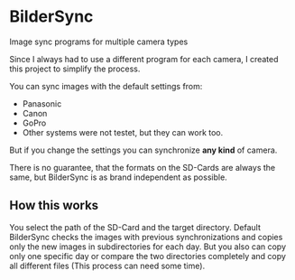 # BilderSync
Image sync programs for multiple camera types

Since I always had to use a different program for each camera, I created this project to simplify the process.

You can sync images with the default settings from:
- Panasonic
- Canon
- GoPro
- Other systems were not testet, but they can work too.

But if you change the settings you can synchronize **any kind** of camera.

There is no guarantee, that the formats on the SD-Cards are always the same, but BilderSync is as brand independent as possible.

## How this works
You select the path of the SD-Card and the target directory.
Default BilderSync checks the images with previous synchronizations and copies only the new images in subdirectories for each day.
But you also can copy only one specific day or compare the two directories completely and copy all different files (This process can need some time).

